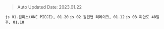 > Auto Updated Date: 2023.01.22

 ```js 01.원피스(ONE PIECE), 01.20``` 
 ```js 02.원펀맨 리메이크, 01.12``` 
 ```js 03.피안도 48일 후, 01.18```  